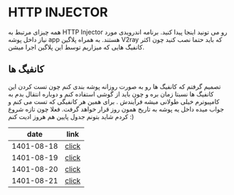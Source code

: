 # HTTP INJECTOR 
همه چیزای مرتبط به HTTP Injector رو می تونید اینجا پیدا کنید. برنامه اندرویدی مورد نیاز داخل پوشه app هستند. به همراه پلاگین V2ray که باید حتما نصب کنید چون اکثر کانفیگ هایی که میزاریم توسط این پلاگین اجرا میشن. 

## کانفیگ ها 
تصمیم گرفتم که کانفیگ ها رو به صورت روزانه پوشه بندی کنم چون تست کردن این کانفیگ ها نسبتا زمان بره و چون باید از گوشی استفاده کنم و دوباره انتقال بدم به کامپیوترم خیلی طولانی میشه فرآیندش . برای همین هر کانفیگی که تست می کنم و جواب میده داخل یه پوشه به تاریخ همون روز قرار خواهد گرفت. فعلا چون تازه شروع کردم شاید بتونم جدول پایین هم هروز ادیت کنم :)‌

| date | link | 
| --- | --- | 
| 1401-08-18 | [click](/Injectors/config/1401-08-18) |
| 1401-08-19 | [click](/Injectors/config/1401-08-19) |
| 1401-08-20 | [click](/Injectors/config/1401-08-20) |
| 1401-08-21 | [click](/Injectors/config/1401-08-21) |
